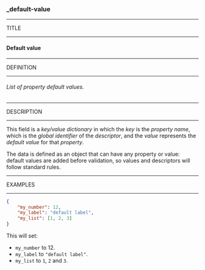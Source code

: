 ### _default-value



------
TITLE

------

#### Default value



------
DEFINITION

------

###### List of property default values.



------
DESCRIPTION

------

This field is a *key/value dictionary* in which the *key* is the *property name*, which is the *global identifier* of the *descriptor*, and the *value* represents the *default value* for that *property*.

The data is defined as an object that can have any property or value: default values are added before validation, so values and descriptors will follow standard rules.



------
EXAMPLES

------

```json
{
	"my_number": 12,
	"my_label": "default label",
	"my_list": [1, 2, 3]
}
```

This will set:

- `my_number` to 12.
- `my_label` to `"default label"`.
- `my_list` to `1`, `2` and `3`.